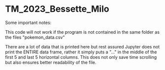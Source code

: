 # TM_2023_Bessette_Milo

Some important notes:

This code will not work if the program is not contained in the same folder as the files "pokemon_data.csv"

There are a lot of data that is printed here but rest assured Jupyter does not print the ENTIRE data frame,
rather it simply puts a "..." in the middle of the first 5 and last 5 horizontal columns. This does not only 
save time scrolling but also ensures better readability of the file. 
